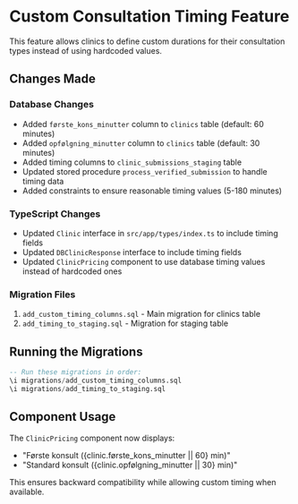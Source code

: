 # Custom Consultation Timing Feature

This feature allows clinics to define custom durations for their consultation types instead of using hardcoded values.

## Changes Made

### Database Changes

- Added `første_kons_minutter` column to `clinics` table (default: 60 minutes)
- Added `opfølgning_minutter` column to `clinics` table (default: 30 minutes)
- Added timing columns to `clinic_submissions_staging` table
- Updated stored procedure `process_verified_submission` to handle timing data
- Added constraints to ensure reasonable timing values (5-180 minutes)

### TypeScript Changes

- Updated `Clinic` interface in `src/app/types/index.ts` to include timing fields
- Updated `DBClinicResponse` interface to include timing fields
- Updated `ClinicPricing` component to use database timing values instead of hardcoded ones

### Migration Files

1. `add_custom_timing_columns.sql` - Main migration for clinics table
2. `add_timing_to_staging.sql` - Migration for staging table

## Running the Migrations

```sql
-- Run these migrations in order:
\i migrations/add_custom_timing_columns.sql
\i migrations/add_timing_to_staging.sql
```

## Component Usage

The `ClinicPricing` component now displays:

- "Første konsult ({clinic.første_kons_minutter || 60} min)"
- "Standard konsult ({clinic.opfølgning_minutter || 30} min)"

This ensures backward compatibility while allowing custom timing when available.
